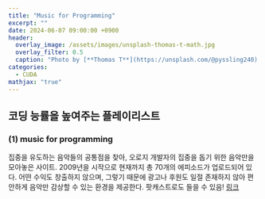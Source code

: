 ```yaml
---
title: "Music for Programming"
excerpt: ""
date: 2024-06-07 09:00:00 +0900
header:
  overlay_image: /assets/images/unsplash-thomas-t-math.jpg
  overlay_filter: 0.5
  caption: "Photo by [**Thomas T**](https://unsplash.com/@pyssling240) on [**Unsplash**](https://unsplash.com/)"
categories:
  - CUDA
mathjax: "true"
---
```


## 코딩 능률을 높여주는 플레이리스트

### (1) music for programming

집중을 유도하는 음악들의 공통점을 찾아, 오로지 개발자의 집중을 돕기 위한 음악만을 모아놓은 사이트. 2009년을 시작으로 현재까지 총 70개의 에피소드가 업로드되어 있다. 어떤 수익도 창출하지 않으며, 그렇기 때문에 광고나 후원도 일절 존재하지 않아 편안하게 음악만 감상할 수 있는 환경을 제공한다. 팟캐스트로도 들을 수 있음! [링크](https://musicforprogramming.net/)
